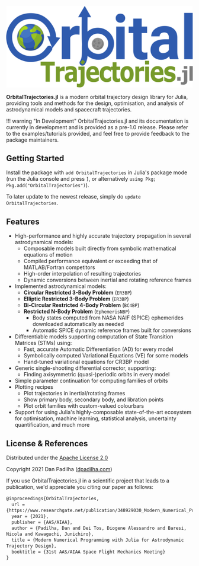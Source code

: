 ![OrbitalTrajectories.jl](assets/logo.svg)

**OrbitalTrajectories.jl** is a modern orbital trajectory design library for Julia,
providing tools and methods for the design, optimisation, and analysis of astrodynamical
models and spacecraft trajectories.

!!! warning "In Development"
    OrbitalTrajectories.jl and its documentation is currently in development
    and is provided as a pre-1.0 release. Please refer to the examples/tutorials
    provided, and feel free to provide feedback to the package maintainers.

## Getting Started

Install the package with ```add OrbitalTrajectories``` in Julia's package
mode (run the Julia console and press ```]```, or alternatively ```using Pkg;
Pkg.add("OrbitalTrajectories")```).

To later update to the newest release, simply do ```update OrbitalTrajectories```.

## Features

- High-performance and highly accurate trajectory propagation in several astrodynamical models:
  - Composable models built directly from symbolic mathematical equations of motion
  - Compiled performance equivalent or exceeding that of MATLAB/Fortran competitors
  - High-order interpolation of resulting trajectories
  - Dynamic conversions between inertial and rotating reference frames
- Implemented astrodynamical models:
  - **Circular Restricted 3-Body Problem** (`ER3BP`)
  - **Elliptic Restricted 3-Body Problem** (`ER3BP`)
  - **Bi-Circular Restricted 4-Body Problem** (`BC4BP`)
  - **Restricted N-Body Problem** (`EphemerisNBP`)
    - Body states computed from NASA NAIF (SPICE) ephemerides downloaded automatically as needed
    - Automatic SPICE dynamic reference frames built for conversions
- Differentiable models supporting computation of State Transition Matrices (STMs) using:
  - Fast, accurate Automatic Differentiation (AD) for every model
  - Symbolically computed Variational Equations (VE) for some models
  - Hand-tuned variational equations for CR3BP model
- Generic single-shooting differential corrector, supporting:
  - Finding axisymmetric (quasi-)periodic orbits in every model
- Simple parameter continuation for computing families of orbits
- Plotting recipes
  - Plot trajectories in inertial/rotating frames
  - Show primary body, secondary body, and libration points
  - Plot orbit families with custom-valued colourbars
- Support for using Julia's highly-composable state-of-the-art ecosystem for optimisation, machine learning, statistical analysis, uncertainty quantification, and much more

## License & References
Distributed under the [Apache License 2.0](LICENSE)

Copyright 2021 Dan Padilha ([dpadilha.com](http://www.dpadilha.com))

If you use OrbitalTrajectories.jl in a scientific project that leads to a publication, we'd appreciate you citing our paper as follows:
```
@inproceedings{OrbitalTrajectories,
  url = {https://www.researchgate.net/publication/348929030_Modern_Numerical_Programming_with_Julia_for_Astrodynamic_Trajectory_Design},
  year = {2021},
  publisher = {AAS/AIAA},
  author = {Padilha, Dan and Dei Tos, Diogene Alessandro and Baresi, Nicola and Kawaguchi, Junichiro},
  title = {Modern Numerical Programming with Julia for Astrodynamic Trajectory Design},
  booktitle = {31st AAS/AIAA Space Flight Mechanics Meeting}
}
```